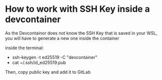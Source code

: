 # How to work with SSH Key inside a devcontainer

As the Devcontainor does not know the SSH Key that is saved in your WSL, you will have to generate a new one inside the container

inside the terminal:

- ssh-keygen -t ed25519 -C "devcontainer"
- cat ~/.ssh/id_ed25519.pub

Then, copy public key and add it to GitLab